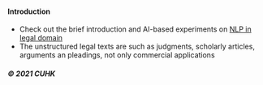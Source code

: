 
#### Introduction   

* Check out the brief introduction and AI-based experiments on [NLP in legal domain](https://github.com/muyun/dev.nllp/blob/master/docs/nllp-20210618.pdf) 
* The unstructured legal texts are such as judgments, scholarly articles, arguments an pleadings, not only commercial applications
     
#####  &copy; 2021 CUHK 
